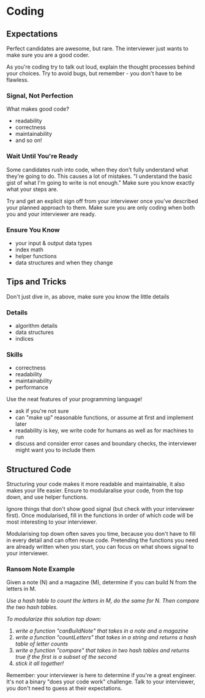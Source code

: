 # Coding

## Expectations

Perfect candidates are awesome, but rare. The interviewer just wants to make sure you are a good coder.

As you're coding try to talk out loud, explain the thought processes behind your choices. Try to avoid bugs, but remember - you don't have to be flawless.

### Signal, Not Perfection

What makes good code?

- readability
- correctness
- maintainability
- and so on!

### Wait Until You're Ready

Some candidates rush into code, when they don't fully understand what they're going to do. This causes a lot of mistakes. "I understand the basic gist of what I'm going to write is not enough." Make sure you know exactly what your steps are.

Try and get an explicit sign off from your interviewer once you've described your planned approach to them. Make sure you are only coding when both you and your interviewer are ready.

### Ensure You Know

- your input & output data types
- index math
- helper functions
- data structures and when they change

## Tips and Tricks

Don't just dive in, as above, make sure you know the little details

### Details

- algorithm details
- data structures
- indices

### Skills

- correctness
- readability
- maintainability
- performance

Use the neat features of your programming language!

- ask if you're not sure
- can "make up" reasonable functions, or assume at first and implement later
- readability is key, we write code for humans as well as for machines to run
- discuss and consider error cases and boundary checks, the interviewer might want you to include them

## Structured Code

Structuring your code makes it more readable and maintainable, it also makes your life easier. Ensure to modularalise your code, from the top down, and use helper functions.

Ignore things that don't show good signal (but check with your interviewer first). Once modularised, fill in the functions in order of which code will be most interesting to your interviewer.

Modularising top down often saves you time, because you don't have to fill in every detail and can often reuse code. Pretending the functions you need are already written when you start, you can focus on what shows signal to your interviewer.

### Ransom Note Example

Given a note (N) and a magazine (M), determine if you can build N from the letters in M.

_Use a hash table to count the letters in M, do the same for N. Then compare the two hash tables._

_To modularize this solution top down:_

1. _write a function "canBuildNote" that takes in a note and a magazine_
2. _write a function "countLetters" that takes in a string and returns a hash table of letter counts_
3. _write a function "compare" that takes in two hash tables and returns true if the first is a subset of the second_
4. _stick it all together!_

Remember: your interviewer is here to determine if you're a great engineer. It's not a binary "does your code work" challenge. Talk to your interviewer, you don't need to guess at their expectations.
